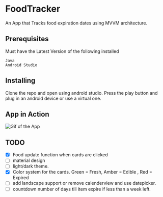 # FoodTracker
An App that Tracks food expiration dates using MVVM architecture.


## Prerequisites

  Must have the Latest Version of the following installed
  ```
  Java
  Android Studio
  ```
  
## Installing 
  Clone the repo and open using android studio.
  Press the play button and plug in an android device or use a virtual one.



## App in Action
![Gif of the App](https://i.imgur.com/uuA3sGG.gif)

## TODO

- [X] Food update function when cards are clicked
- [ ] material design
- [ ] light/dark theme.
- [X] Color system for the cards. Green = Fresh, Amber = Edible , Red = Expired
- [ ] add landscape support or remove calenderview and use datepicker.
- [ ] countdown number of days till item expire if less than a week left.
